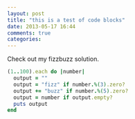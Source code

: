 ```yaml
---
layout: post
title: "this is a test of code blocks"
date: 2013-05-17 16:44
comments: true
categories: 
---
```

Check out my fizzbuzz solution.
``` ruby FizzBuzz.rb
(1..100).each do |number|
  output = ""
  output = "fizz" if number.%(3).zero?
  output += "buzz" if number.%(5).zero?
  output = number if output.empty?
  puts output
end
```
